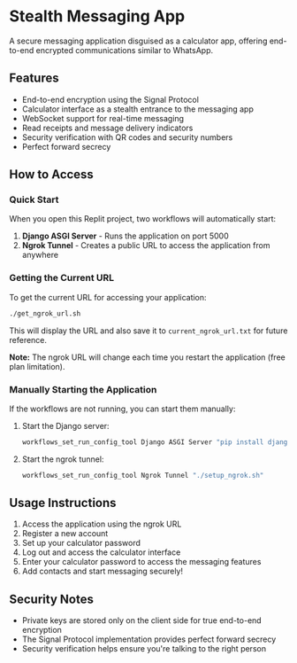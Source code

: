 # Stealth Messaging App

A secure messaging application disguised as a calculator app, offering end-to-end encrypted communications similar to WhatsApp.

## Features

- End-to-end encryption using the Signal Protocol
- Calculator interface as a stealth entrance to the messaging app
- WebSocket support for real-time messaging
- Read receipts and message delivery indicators
- Security verification with QR codes and security numbers
- Perfect forward secrecy

## How to Access

### Quick Start

When you open this Replit project, two workflows will automatically start:

1. **Django ASGI Server** - Runs the application on port 5000
2. **Ngrok Tunnel** - Creates a public URL to access the application from anywhere

### Getting the Current URL

To get the current URL for accessing your application:

```bash
./get_ngrok_url.sh
```

This will display the URL and also save it to `current_ngrok_url.txt` for future reference.

**Note:** The ngrok URL will change each time you restart the application (free plan limitation).

### Manually Starting the Application

If the workflows are not running, you can start them manually:

1. Start the Django server:
   ```bash
   workflows_set_run_config_tool Django ASGI Server "pip install django channels uvicorn websockets cryptography && python manage.py migrate && DJANGO_SETTINGS_MODULE=calculator_app.settings uvicorn calculator_app.asgi:application --host 0.0.0.0 --port 5000"
   ```

2. Start the ngrok tunnel:
   ```bash
   workflows_set_run_config_tool Ngrok Tunnel "./setup_ngrok.sh"
   ```

## Usage Instructions

1. Access the application using the ngrok URL
2. Register a new account
3. Set up your calculator password
4. Log out and access the calculator interface
5. Enter your calculator password to access the messaging features
6. Add contacts and start messaging securely!

## Security Notes

- Private keys are stored only on the client side for true end-to-end encryption
- The Signal Protocol implementation provides perfect forward secrecy
- Security verification helps ensure you're talking to the right person